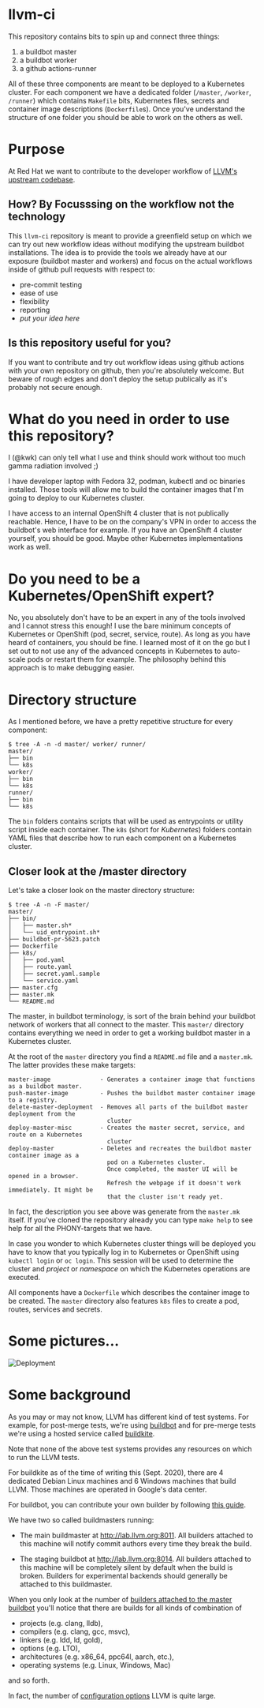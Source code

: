 # llvm-ci

This repository contains bits to spin up and connect three things:

1. a buildbot master
2. a buildbot worker
3. a github actions-runner

All of these three components are meant to be deployed to a Kubernetes cluster. For each component we have a dedicated folder (`/master`, `/worker`, `/runner`) which contains `Makefile` bits, Kubernetes files, secrets and container image descriptions (`Dockerfile`s). Once you've understand the structure of one folder you should be able to work on the others as well.

# Purpose

At Red Hat we want to contribute to the developer workflow of [LLVM's upstream codebase](https://github.com/llvm/llvm-project).

## How? By Focusssing on the workflow not the technology

This `llvm-ci` repository is meant to provide a greenfield setup on which we can try out new workflow ideas without modifying the upstream buildbot installations. The idea is to provide the tools we already have at our exposure (buildbot master and workers) and focus on the actual workflows inside of github pull requests with respect to:

* pre-commit testing
* ease of use
* flexibility
* reporting
* *put your idea here*

## Is this repository useful for you?

If you want to contribute and try out workflow ideas using github actions with your own repository on github, then you're absolutely welcome. But beware of rough edges and don't deploy the setup publically as it's probably not secure enough.

# What do you need in order to use this repository?

I (@kwk) can only tell what I use and think should work without too much gamma radiation involved ;)

I have developer laptop with Fedora 32, podman, kubectl and oc binaries installed. Those tools will allow me to build the container images that I'm going to deploy to our Kubernetes cluster.

I have access to an internal OpenShift 4 cluster that is not publically reachable. Hence, I have to be on the company's VPN in order to access the buildbot's web interface for example.
If you have an OpenShift 4 cluster yourself, you should be good. Maybe other Kubernetes implementations work as well.

# Do you need to be a Kubernetes/OpenShift expert?

No, you absolutely don't have to be an expert in any of the tools involved and I cannot stress this enough! I use the bare minimum concepts of Kubernetes or OpenShift (pod, secret, service, route). As long as you have heard of containers, you should be fine. I learned most of it on the go but I set out to not use any of the advanced concepts in Kubernetes to auto-scale pods or restart them for example. The philosophy behind this approach is to make debugging easier.

# Directory structure

As I mentioned before, we have a pretty repetitive structure for every component:

```
$ tree -A -n -d master/ worker/ runner/
master/
├── bin
└── k8s
worker/
├── bin
└── k8s
runner/
├── bin
└── k8s
```

The `bin` folders contains scripts that will be used as entrypoints or utility script inside each container. The `k8s` (short for *Kubernetes*) folders contain YAML files that describe how to run each component on a Kubernetes cluster.

## Closer look at the /master directory

Let's take a closer look on the master directory structure:

```
$ tree -A -n -F master/
master/
├── bin/
│   ├── master.sh*
│   └── uid_entrypoint.sh*
├── buildbot-pr-5623.patch
├── Dockerfile
├── k8s/
│   ├── pod.yaml
│   ├── route.yaml
│   ├── secret.yaml.sample
│   └── service.yaml
├── master.cfg
├── master.mk
└── README.md
```

The master, in buildbot terminology, is sort of the brain behind your buildbot network of workers that all connect to the master. This `master/` directory contains everything we need in order to get a working buildbot master in a Kubernetes cluster.

At the root of the `master` directory you find a `README.md` file and a `master.mk`. The latter provides these make targets:

```
master-image              - Generates a container image that functions as a buildbot master.
push-master-image         - Pushes the buildbot master container image to a registry.
delete-master-deployment  - Removes all parts of the buildbot master deployment from the 
                            cluster
deploy-master-misc        - Creates the master secret, service, and route on a Kubernetes 
                            cluster 
deploy-master             - Deletes and recreates the buildbot master container image as a 
                            pod on a Kubernetes cluster.
                            Once completed, the master UI will be opened in a browser. 
                            Refresh the webpage if it doesn't work immediately. It might be 
                            that the cluster isn't ready yet.
```

In fact, the description you see above was generate from the `master.mk` itself. If you've cloned the repository already you can type `make help` to see help for all the PHONY-targets that we have.

In case you wonder to which Kubernetes cluster things will be deployed you have to know that you typically log in to Kubernetes or OpenShift using `kubectl login` or `oc login`. This session will be used to determine the cluster and *project* or *namespace* on which the Kubernetes operations are executed.

All components have a `Dockerfile` which describes the container image to be created. The `master` directory also features `k8s` files to create a pod, routes, services and secrets.

# Some pictures...

![Deployment](http://www.plantuml.com/plantuml/proxy?idx=0&src=https://raw.githubusercontent.com/kwk/llvm-ci/trybot-setup/docs/images/master_www.puml&fmt=svg)

# Some background

As you may or may not know, LLVM has different kind of test systems.
For example, for post-merge tests, we're using [buildbot](https://llvm.org/docs/HowToAddABuilder.html)
and for pre-merge tests we're using a hosted service called
[buildkite](https://buildkite.com/llvm-project/premerge-checks).

Note that none of the above test systems provides any resources on which to
run the LLVM tests.

For buildkite as of the time of writing this (Sept. 2020), there are 4 dedicated
Debian Linux machines and 6 Windows machines that build LLVM. Those machines are
operated in Google's data center.

For buildbot, you can contribute your own builder by following
[this guide](https://llvm.org/docs/HowToAddABuilder.html).

We have two so called buildmasters running:

 * The main buildmaster at http://lab.llvm.org:8011. All builders attached to
   this machine will notify commit authors every time they break the build.

 * The staging buildbot at http://lab.llvm.org:8014. All builders attached to
   this machine will be completely silent by default when the build is broken.
   Builders for experimental backends should generally be attached to this
   buildmaster.

When you only look at the number of [builders attached to the master buildbot](http://lab.llvm.org:8011/builders)
you'll notice that there are builds for all kinds of combination of

 * projects (e.g. clang, lldb),
 * compilers (e.g. clang, gcc, msvc),
 * linkers (e.g. ldd, ld, gold),
 * options (e.g. LTO),
 * architectures (e.g. x86_64, ppc64l, aarch, etc.),
 * operating systems (e.g. Linux, Windows, Mac)

and so forth.

In fact, the number of [configuration options](https://llvm.org/docs/CMake.html#llvm-specific-variables)
LLVM is quite large.





